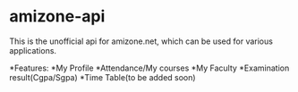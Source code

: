 # amizone-api
This is the unofficial api for amizone.net, which can be used for various applications.

*Features:
    *My Profile
    *Attendance/My courses
    *My Faculty
    *Examination result(Cgpa/Sgpa)
    *Time Table(to be added soon)
